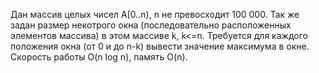 Дан массив целых чисел A[0..n), n не превосходит 100 000.
Так же задан размер некотрого окна (последовательно расположенных элементов массива) в этом массиве k, k<=n.
Требуется для каждого положения окна (от 0 и до n-k) вывести значение максимума в окне. Скорость работы O(n log n), память O(n).